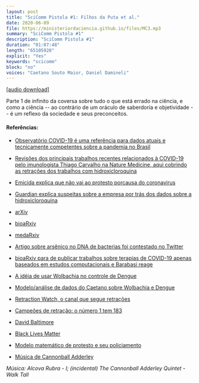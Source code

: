 ```yaml
---
layout: post
title: "SciComm Pistola #1: Filhos da Puta et al."
date: 2020-06-09
file: https://ministeriordaciencia.github.io/files/MC3.mp3
summary: "SciComm Pistola #1"
description: "SciComm Pistola #1"
duration: "01:07:48"
length: "65105920"
explicit: "Yes"
keywords: "scicomm"
block: "no"
voices: "Caetano Souto Maior, Daniel Damineli"
---
```



[[audio download]](https://ministeriodaciencia.github.io/files/MC3.mp3)

Parte 1 de infinito da coversa sobre tudo o que está errado na ciência, e como a ciência -- ao contrário de um oráculo de saberdoria e objetividade -- é um reflexo da sociedade e seus preconceitos.

<!-- Notas e referências: https://ministeriodaciencia.github.io/posts/2020-06-09-SciCommPistola1.html -->


#### Referências:


- [Observatório COVID-19 é uma referência para dados atuais e tecnicamente competentes sobre a pandemia no Brasil](https://covid19br.github.io/)

- [Revisões dos principais trabalhos recentes relacionados à COVID-19 pelo imunologista Thiago Carvalho na Nature Medicine, aqui cobrindo as retrações dos trabalhos com hidroxicloroquina](https://www.nature.com/articles/d41591-020-00023-z)

- [Emicida explica que não vai ao protesto porcausa do coronavirus](https://twitter.com/emicida/status/1269026314167767042?s=20)

- [Guardian explica suspeitas sobre a empresa por trás dos dados sobre a hidroxicloroquina](https://www.theguardian.com/world/2020/jun/03/covid-19-surgisphere-who-world-health-organization-hydroxychloroquine)

- [arXiv](https://arxiv.org/)

- [bioaRxiv](https://www.biorxiv.org/)

- [medaRxiv](https://www.medrxiv.org/)

- [Artigo sobre arsênico no DNA de bacterias foi contestado no Twitter](https://www.theatlantic.com/technology/archive/2012/07/the-case-study-of-arsenic-life-how-the-internet-can-make-science-better/259581/)

- [bioaRxiv para de publicar trabalhos sobre terapias de COVID-19 apenas baseados em estudos computacionais e Barabasi reage](https://twitter.com/barabasi/status/1250500820178780166?s=19)

- [A idéia de usar Wolbachia no controle de Dengue](https://portal.fiocruz.br/noticia/aedes-aegypti-metodo-wolbachia-para-o-combate-ao-mosquito-chega-em-sua-etapa-final)

- [Modelo/análise de dados do Caetano sobre Wolbachia e Dengue](https://journals.plos.org/plosntds/article?id=10.1371/journal.pntd.0006339)

- [Retraction Watch, o canal que segue retrações](https://retractionwatch.com/)

- [Campeões de retração: o número 1 tem 183](https://retractionwatch.com/the-retraction-watch-leaderboard/)

- [David Baltimore](https://bioethics.miami.edu/education/timelines-project/the-baltimore-case/index.html)

- [Black Lives Matter](https://www.uol.com.br/universa/noticias/redacao/2020/06/03/black-lives-matter-conheca-o-movimento-fundado-por-tres-mulheres.htm)

- [Modelo matemático de protesto e seu policiamento](https://www.nature.com/articles/srep01303)

- [Música de Cannonball Adderley](http://somethingelsereviews.com/2008/09/27/one-track-mind-julian-cannonball-adderley-walk-tall-1969/)

_Música: Alcova Rubra - I; (incidental) The Cannonball Adderley Quintet - Walk Tall_
